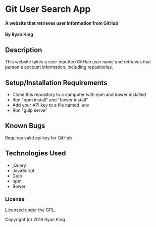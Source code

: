 # Git User Search App

#### A website that retrieves user information from GitHub

#### By Ryan King

## Description

This website takes a user-inputted GitHub user name and retrieves that person's account information, including repositories.

## Setup/Installation Requirements

* Clone this repository to a computer with npm and bower installed
* Run "npm install" and "bower install"
* Add your API key to a file named .env
* Run "gulp serve"

## Known Bugs

Requires valid api key for GitHub

## Technologies Used

* jQuery
* JavaScript
* Gulp
* npm
* Bower

### License

Licensed under the GPL.

Copyright (c) 2016 Ryan King
